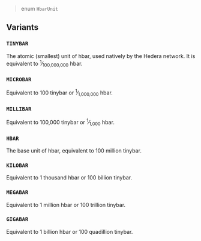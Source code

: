 > enum `HbarUnit`

## Variants

### `TINYBAR`

The atomic (smallest) unit of hbar, used natively by the Hedera network.
It is equivalent to <sup>1</sup>&frasl;<sub>100,000,000</sub> hbar.

### `MICROBAR`

Equivalent to 100 tinybar or <sup>1</sup>&frasl;<sub>1,000,000</sub> hbar.

### `MILLIBAR`

Equivalent to 100,000 tinybar or <sup>1</sup>&frasl;<sub>1,000</sub> hbar.

### `HBAR`

The base unit of hbar, equivalent to 100 million tinybar.

### `KILOBAR`

Equivalent to 1 thousand hbar or 100 billion tinybar.

### `MEGABAR`

Equivalent to 1 million hbar or 100 trillion tinybar.

### `GIGABAR`

Equivalent to 1 billion hbar or 100 quadillion tinybar.
